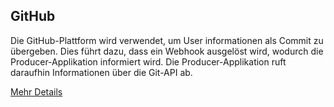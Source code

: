 ## GitHub

Die GitHub-Plattform wird verwendet, um User informationen als Commit zu übergeben. Dies führt dazu, dass ein Webhook ausgelöst wird, wodurch die Producer-Applikation informiert wird. Die Producer-Applikation ruft daraufhin Informationen über die Git-API ab.

[Mehr Details](../details/gitHub.md)